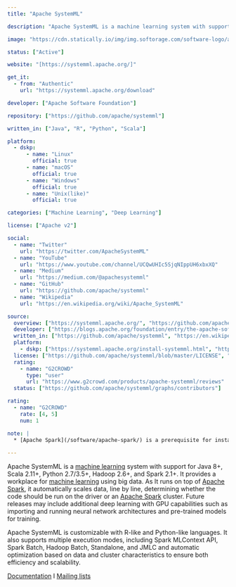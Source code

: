 ```yaml
---
title: "Apache SystemML"

description: "Apache SystemML is a machine learning system with support for Java 8+, Scala 2.11+, Python 2.7/3.5+, Hadoop 2.6+, and Spark 2.1+"

image: "https://cdn.statically.io/img/img.softorage.com/software-logo/apache-systemml.png?h=64"

status: ["Active"]

website: "[https://systemml.apache.org/]"

get_it:
  - from: "Authentic"
    url: "https://systemml.apache.org/download"

developer: ["Apache Software Foundation"]

repository: ["https://github.com/apache/systemml"]

written_in: ["Java", "R", "Python", "Scala"]

platform:
  - dskp:
      - name: "Linux"
        official: true
      - name: "macOS"
        official: true
      - name: "Windows"
        official: true
      - name: "Unix(like)"
        official: true

categories: ["Machine Learning", "Deep Learning"]

license: ["Apache v2"]

social:
  - name: "Twitter"
    url: "https://twitter.com/ApacheSystemML"
  - name: "YouTube"
    url: "https://www.youtube.com/channel/UCQwUHIc5SjqNIppUH6xbxXQ"
  - name: "Medium"
    url: "https://medium.com/@apachesystemml"
  - name: "GitHub"
    url: "https://github.com/apache/systemml"
  - name: "Wikipedia"
    url: "https://en.wikipedia.org/wiki/Apache_SystemML"

source:
  overview: ["https://systemml.apache.org/", "https://github.com/apache/systemml"]
  developer: ["https://blogs.apache.org/foundation/entry/the-apache-software-foundation-announces13"]
  written_in: ["https://github.com/apache/systemml", "https://en.wikipedia.org/w/index.php?title=Apache_SystemML&oldid=789525799"]
  platform:
    - dskp: ["https://systemml.apache.org/install-systemml.html", "https://spark.apache.org/docs/latest/"]
  license: ["https://github.com/apache/systemml/blob/master/LICENSE", "https://www.apache.org/licenses/"]
  rating:
    - name: "G2CROWD"
      type: "user"
      url: "https://www.g2crowd.com/products/apache-systemml/reviews"
  status: ["https://github.com/apache/systemml/graphs/contributors"]

rating:
  - name: "G2CROWD"
    rate: [4, 5]
    num: 1

note: |
  * [Apache Spark](/software/apache-spark/) is a prerequisite for installing Apache SystemML. Hence, [platforms for which Apache Spark is available](/software/apache-spark/#platform) are considered for Apache SystemML.
  
---
```

  Apache SystemML is a [machine learning](/categories/machine-learning) system with support for Java 8+, Scala 2.11+, Python 2.7/3.5+, Hadoop 2.6+, and Spark 2.1+. It provides a workplace for [machine learning](/categories/machine-learning) using big data. As It runs on top of [Apache Spark](/software/apache-spark/), it automatically scales data, line by line, determining whether the code should be run on the driver or an [Apache Spark](/software/apache-spark/) cluster. Future releases may include additional deep learning with GPU capabilities such as importing and running neural network architectures and pre-trained models for training.
  
  Apache SystemML is customizable with R-like and Python-like languages. It also supports multiple execution modes, including Spark MLContext API, Spark Batch, Hadoop Batch, Standalone, and JMLC and automatic optimization based on data and cluster characteristics to ensure both efficiency and scalability.
  
  [Documentation](https://systemml.apache.org/documentation.html)  I  [Mailing lists](https://systemml.apache.org/community.html#mailing-list)
